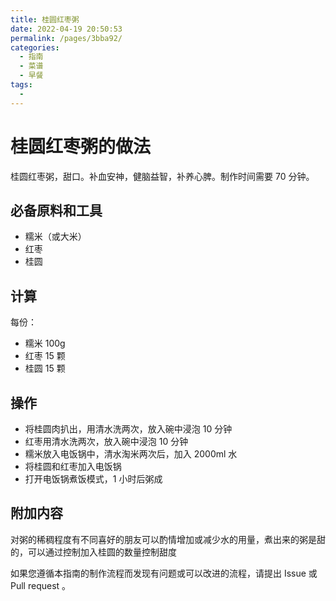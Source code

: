 ```yaml
---
title: 桂圆红枣粥
date: 2022-04-19 20:50:53
permalink: /pages/3bba92/
categories:
  - 指南
  - 菜谱
  - 早餐
tags:
  - 
---
```

# 桂圆红枣粥的做法

桂圆红枣粥，甜口。补血安神，健脑益智，补养心脾。制作时间需要 70 分钟。

## 必备原料和工具

- 糯米（或大米）
- 红枣
- 桂圆

## 计算

每份：

- 糯米 100g
- 红枣 15 颗
- 桂圆 15 颗

## 操作

- 将桂圆肉扒出，用清水洗两次，放入碗中浸泡 10 分钟
- 红枣用清水洗两次，放入碗中浸泡 10 分钟
- 糯米放入电饭锅中，清水淘米两次后，加入 2000ml 水
- 将桂圆和红枣加入电饭锅
- 打开电饭锅煮饭模式，1 小时后粥成

## 附加内容

对粥的稀稠程度有不同喜好的朋友可以酌情增加或减少水的用量，煮出来的粥是甜的，可以通过控制加入桂圆的数量控制甜度

如果您遵循本指南的制作流程而发现有问题或可以改进的流程，请提出 Issue 或 Pull request 。

